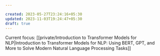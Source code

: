 ```yaml
---

created: 2023-05-27T23:24:16+05:30
updated: 2023-11-03T19:24:47+05:30
draft: true
---
```


Current focus: [[private/Introduction to Transformer Models for NLP|Introduction to Transformer Models for NLP: Using BERT, GPT, and More to Solve Modern Natural Language Processing Tasks]]


